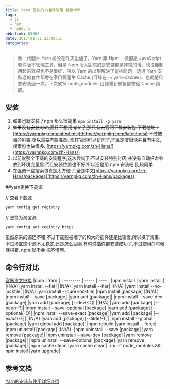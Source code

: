 ```yaml
---
title: Yarn 更快的js套件管理 替换NPM
tags:
  - js
  - npm
  - node.js
abbrlink: 63668
date: 2017-01-31 22:03:51
categories:
---
```


>新一代戰神 Yarn 終於在昨天出爐了，Yarn 跟 Npm 一樣都是 JavaScript 套件版本管理工具，但是 Npm 令人詬病的是安裝都是非常的慢，快取機制用起來效果也不是很好，所以 Yarn 的出現解決了這些問題，透過 Yarn 安裝過的套件都會在家目錄產生 Cache (目錄在 ~/.yarn-cache/)，也就是只要安裝過一次，下次砍掉 node_modules 目錄重新安裝都會從 Cache 讀取。

## 安装
1. 如果也就安装了npm 那么很简单 `npm install -g yarn `
2. ~~如果没有安装npm,而且不想用npm了,那只有去官网下载安装包.下载地址：[https://yarnpkg.com/latest.msi](https://yarnpkg.com/latest.msi) 不过被墙的厉害,所以需要有些准备.~~ 现在官网可以访问了,而且速度很快并且有中文,搜索包也快很多. [https://yarnpkg.com/zh-Hans/](https://yarnpkg.com/zh-Hans/)
3. 以前说那个下载的安装程序,这次尝试了,不过安装特别讨厌,并没有自动把命令放到环境变量里.而且安装位置也不好.所以还是用 npm 安装吧 比较简单
4. 在强调一些搜索包真是太方便了,全是中文[https://yarnpkg.com/zh-Hans/packages](https://yarnpkg.com/zh-Hans/packages)


##yarn更换下载源

// 查看下载源

    yarn config get registry

// 更换为淘宝源

    yarn config set registry https

虽然原来的源还不错,不过下载些被墙了的和大的插件还是比较慢,所以换了淘宝.
不过淘宝这个源不太稳定,还是怎么回事.有时说插件都安装成功了,不过使用的时候就报错.
npm 就不会 搞不懂啊.

## 命令行对比
[官网原文链接](https://yarnpkg.com/en/docs/migrating-from-npm)
|npm |	Yarn |
| --------   | -----  | ----  |
|npm install |	yarn install |
|(N/A)	|yarn install --flat|
|(N/A)	|yarn install --har|
|(N/A)	|yarn install --no-lockfile|
|(N/A)	|yarn install --pure-lockfile|
|npm install [package]	|(N/A)|
|npm install --save [package]	|yarn add [package]|
|npm install --save-dev [package]	|yarn add [package] [--dev/-D]|
|(N/A)	|yarn add [package] [--peer/-P]|
|npm install --save-optional [package]	|yarn add [package] [--optional/-O]|
|npm install --save-exact [package]	|yarn add [package] [--exact/-E]|
|(N/A)	|yarn add [package] [--tilde/-T]|
|npm install --global [package]	|yarn global add [package]|
|npm rebuild	|yarn install --force|
|npm uninstall [package]	|(N/A)|
|npm uninstall --save [package]	|yarn remove [package]|
|npm uninstall --save-dev [package]	|yarn remove [package]|
|npm uninstall --save-optional [package]	|yarn remove [package]|
|npm cache clean	|yarn cache clean|
|rm -rf node_modules && npm install	|yarn upgrade|


## 参考文档
[Yarn的安装与使用详细介绍](http://www.jb51.net/article/95630.htm)